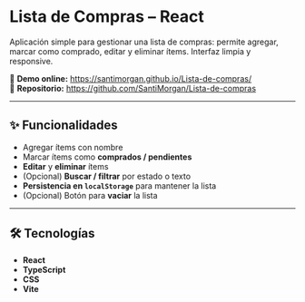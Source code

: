 # Lista de Compras – React

Aplicación simple para gestionar una lista de compras: permite agregar, marcar como comprado, editar y eliminar ítems. Interfaz limpia y responsive.

🔗 **Demo online:** https://santimorgan.github.io/Lista-de-compras/  
🔗 **Repositorio:** https://github.com/SantiMorgan/Lista-de-compras

---

## ✨ Funcionalidades
- Agregar ítems con nombre 
- Marcar ítems como **comprados / pendientes**
- **Editar** y **eliminar** ítems
- (Opcional) **Buscar / filtrar** por estado o texto
- **Persistencia en `localStorage`** para mantener la lista
- (Opcional) Botón para **vaciar** la lista

---

## 🛠️ Tecnologías
- **React**
- **TypeScript**
- **CSS**
- **Vite**
